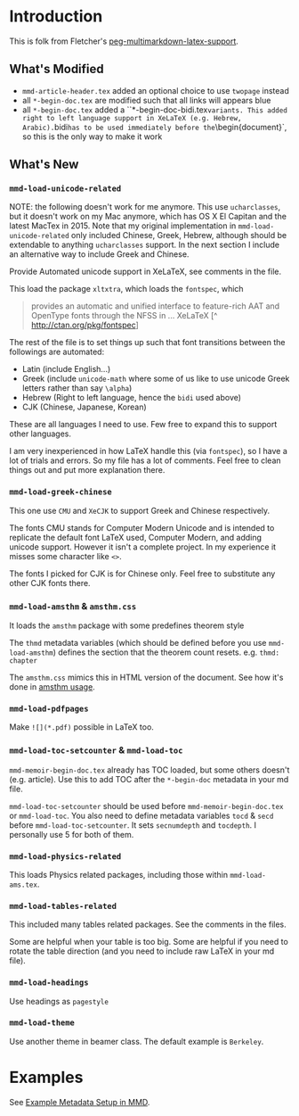 # Introduction #

This is folk from Fletcher's [peg-multimarkdown-latex-support](https://github.com/fletcher/peg-multimarkdown-latex-support).


## What's Modified ##

- `mmd-article-header.tex` added an optional choice to use `twopage` instead
- all `*-begin-doc.tex` are modified such that all links will appears blue
- all `*-begin-doc.tex` added a ``*-begin-doc-bidi.tex` variants. This added right to left language support in XeLaTeX (e.g. Hebrew, Arabic). `bidi` has to be used immediately before the `\begin{document}`, so this is the only way to make it work


## What's New ##


### `mmd-load-unicode-related` ###

NOTE: the following doesn't work for me anymore. This use `ucharclasses`, but it doesn't work on my Mac anymore, which has OS X El Capitan and the latest MacTex in 2015. Note that my original implementation in `mmd-load-unicode-related` only included Chinese, Greek, Hebrew, although should be extendable to anything `ucharclasses` support. In the next section I include an alternative way to include Greek and Chinese.

Provide Automated unicode support in XeLaTeX, see comments in the file.

This load the package `xltxtra`, which loads the `fontspec`, which

> pro­vides an au­to­matic and uni­fied in­ter­face to fea­ture-rich AAT and OpenType fonts through the NFSS in ... XeLaTeX [^ <http://ctan.org/pkg/fontspec>]

The rest of the file is to set things up such that font transitions between the followings are automated:

- Latin (include English...)
- Greek (include `unicode-math` where some of us like to use unicode Greek letters rather than say `\alpha`)
- Hebrew (Right to left language, hence the `bidi` used above)
- CJK (Chinese, Japanese, Korean)

These are all languages I need to use. Few free to expand this to support other languages.

I am very inexperienced in how LaTeX handle this (via `fontspec`), so I have a lot of trials and errors. So my file has a lot of comments. Feel free to clean things out and put more explanation there.

### `mmd-load-greek-chinese` ###

This one use `CMU` and `XeCJK` to support Greek and Chinese respectively.

The fonts CMU stands for Computer Modern Unicode and is intended to replicate the default font LaTeX used, Computer Modern, and adding unicode support. However it isn't a complete project. In my experience it misses some character like `<>`.

The fonts I picked for CJK is for Chinese only. Feel free to substitute any other CJK fonts there.

### `mmd-load-amsthm` & `amsthm.css` ###

It loads the `amsthm` package with some predefines theorem style

 The `thmd` metadata variables (which should be defined before you use `mmd-load-amsthm`) defines the section that the theorem count resets. e.g. `thmd: chapter`

The `amsthm.css` mimics this in HTML version of the document. See how it's done in [amsthm usage](readme-amsthm.md).

### `mmd-load-pdfpages` ###

Make `![](*.pdf)` possible in LaTeX too.


### `mmd-load-toc-setcounter` & `mmd-load-toc` ###

`mmd-memoir-begin-doc.tex` already has TOC loaded, but some others doesn't (e.g. article). Use this to add TOC after the `*-begin-doc` metadata in your md file.

`mmd-load-toc-setcounter` should be used before `mmd-memoir-begin-doc.tex` or `mmd-load-toc`. You also need to define metadata variables `tocd` & `secd` before `mmd-load-toc-setcounter`. It sets `secnumdepth` and `tocdepth`. I personally use 5 for both of them.


### `mmd-load-physics-related` ###

This loads Physics related packages, including those within `mmd-load-ams.tex`.


### `mmd-load-tables-related` ###

This included many tables related packages. See the comments in the files.

Some are helpful when your table is too big. Some are helpful if you need to rotate the table direction (and you need to include raw LaTeX in your md file).


### `mmd-load-headings` ###

Use headings as `pagestyle`


### `mmd-load-theme` ###

Use another theme in beamer class. The default example is `Berkeley`.

# Examples #

See [Example Metadata Setup in MMD](readme-Metadata.md).